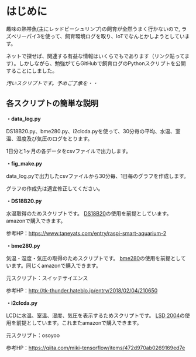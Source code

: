 # はじめに

趣味の熱帯魚(主にレッドビーシュリンプ)の飼育が全然うまく行かないので,
ラズベリーパイ3を使って、飼育環境ログを取り、IoTでなんとかしようとしています。

ネットで探せば、関連する有益な情報はいくらでもであります（リンク貼ってます）。しかしながら、勉強がてらGitHubで飼育ログのPythonスクリプトを公開することにしました。

*汚いスクリプトです。予めご了承を・・*

## 各スクリプトの簡単な説明

**・data_log.py**

DS18B20.py、bme280.py、i2clcda.pyを使って、30分毎の平均、水温、室温、湿度及び気圧のログをとります。

1日分と1ヶ月の各データをcsvファイルで出力します。

**・fig_make.py**

data_log.pyで出力したcsvファイルから30分毎、1日毎のグラフを作成します。

グラフの作成先は適宜修正してください。

**・DS18B20.py**

水温取得のためスクリプトです。 [DS18B20][1]の使用を前提としています。amazonで購入できます。
    
参考HP：https://www.taneyats.com/entry/raspi-smart-aquarium-2

[1]:https://www.amazon.co.jp/gp/product/B01DCY9G0K/ref=as_li_qf_asin_il_tl?ie=UTF8&tag=junto918-22&creative=1211&linkCode=as2&creativeASIN=B01DCY9G0K&linkId=d63da8cc97cbcdef0137f46d14494234

**・bme280.py**

気温・湿度・気圧の取得のためスクリプトです。 [bme280][2]の使用を前提としています。同じくamazonで購入できます。
    
元スクリプト：スイッチサイエンス
    
参考HP：http://tk-thunder.hateblo.jp/entry/2018/02/04/210650

[2]:https://www.amazon.co.jp/gp/product/B01M98R905/ref=as_li_qf_asin_il_tl?ie=UTF8&tag=junto918-22&creative=1211&linkCode=as2&creativeASIN=B01M98R905&linkId=b019add497ceb26fd588ea69d38708c3

**・i2clcda.py**

LCDに水温、室温、湿度、気圧を表示するためスクリプトです。 [LSD 2004][3]の使用を前提としています。これまたamazonで購入できます。
    
元スクリプト：osoyoo

参考HP：https://qiita.com/miki-tensorflow/items/472d970ab0269169ed7e

[3]:https://www.amazon.co.jp/gp/product/B01799UUGS/ref=as_li_qf_asin_il_tl?ie=UTF8&tag=junto918-22&creative=1211&linkCode=as2&creativeASIN=B01799UUGS&linkId=856d075efd96361a0373f54453eeda86

